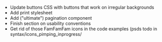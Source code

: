 * Update buttons CSS with buttons that work on irregular backgrounds
* Add print stylesheet
* Add ("ultimate") pagination component
* Finish section on usability conventions
* Get rid of those FamFamFam icons in the code examples (psds todo in syntax/icons_pimping_inprogress/